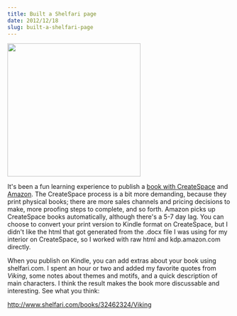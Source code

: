 ```yaml
---
title: Built a Shelfari page
date: 2012/12/18
slug: built-a-shelfari-page
---
```


<a href="http://www.amazon.com/Viking-Daniel-Hardman/dp/1481160370/ref=la_B00AOOGF9M_1_2?ie=UTF8&qid=1355847317&sr=1-2"><img class="alignright" alt="" src="http://ecx.images-amazon.com/images/I/41cXwMpiOvL._BO2,204,203,200_PIsitb-sticker-arrow-click,TopRight,35,-76_AA300_SH20_OU01_.jpg" width="300" height="300" /></a>

It's been a fun learning experience to publish a <a href="https://www.createspace.com/4099420" target="_blank">book with CreateSpace</a> and <a href="http://j.mp/RBWbQN" target="_blank">Amazon</a>. The CreateSpace process is a bit more demanding, because they print physical books; there are more sales channels and pricing decisions to make, more proofing steps to complete, and so forth. Amazon picks up CreateSpace books automatically, although there's a 5-7 day lag. You can choose to convert your print version to Kindle format on CreateSpace, but I didn't like the html that got generated from the .docx file I was using for my interior on CreateSpace, so I worked with raw html and kdp.amazon.com directly.

When you publish on Kindle, you can add extras about your book using shelfari.com. I spent an hour or two and added my favorite quotes from <em>Viking</em>, some notes about themes and motifs, and a quick description of main characters. I think the result makes the book more discussable and interesting. See what you think:

<a href="http://www.shelfari.com/books/32462324/Viking">http://www.shelfari.com/books/32462324/Viking</a>